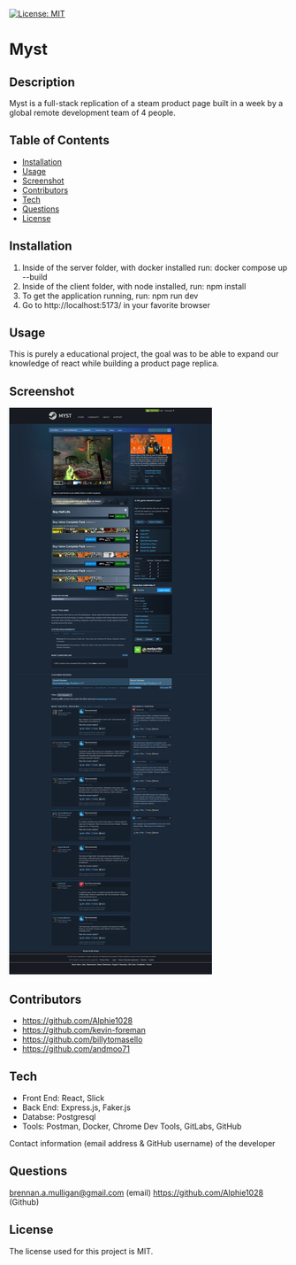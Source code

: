[![License: MIT](https://img.shields.io/badge/License-MIT-yellow.svg)](https://opensource.org/licenses/MIT)


# Myst

## Description
Myst is a full-stack replication of a steam product page built in a week by a global remote development team of 4 people.

## Table of Contents
* [Installation](#installation)
* [Usage](#usage)
* [Screenshot](#screenshot)
* [Contributors](#contributors)
* [Tech](#tech)
* [Questions](#questions)
* [License](#license) 

## Installation
1. Inside of the server folder, with docker installed run: docker compose up --build
2. Inside of the client folder, with node installed, run: npm install
3. To get the application running, run: npm run dev
4. Go to http://localhost:5173/ in your favorite browser

## Usage
This is purely a educational project, the goal was to be able to expand our knowledge of react while building a product page replica.

## Screenshot
![alt text](assets/images/screen-shot.png)

## Contributors
* https://github.com/Alphie1028
* https://github.com/kevin-foreman
* https://github.com/billytomasello
* https://github.com/andmoo71

## Tech
* Front End: React, Slick
* Back End: Express.js, Faker.js
* Databse: Postgresql
* Tools: Postman, Docker, Chrome Dev Tools, GitLabs, GitHub

Contact information (email address & GitHub username) of the developer
## Questions
brennan.a.mulligan@gmail.com (email)
https://github.com/Alphie1028 (Github)


## License

The license used for this project is MIT.

